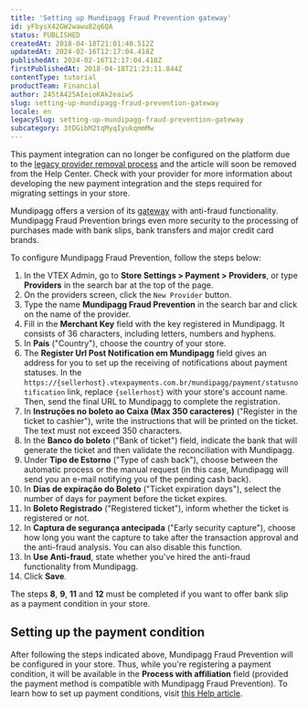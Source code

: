 ```yaml
---
title: 'Setting up Mundipagg Fraud Prevention gateway'
id: yFbysX42GW2wawu82q6QA
status: PUBLISHED
createdAt: 2018-04-18T21:01:40.512Z
updatedAt: 2024-02-16T12:17:04.418Z
publishedAt: 2024-02-16T12:17:04.418Z
firstPublishedAt: 2018-04-18T21:23:11.844Z
contentType: tutorial
productTeam: Financial
author: 245tA425AIeioKAk2eaiwS
slug: setting-up-mundipagg-fraud-prevention-gateway
locale: en
legacySlug: setting-up-mundipagg-fraud-prevention-gateway
subcategory: 3tDGibM2tqMyqIyukqmmMw
---
```


<div class="alert alert-danger">This payment integration can no longer be configured on the platform due to the <a href="https://help.vtex.com/en/announcements/legacy-payment-connectors-will-be-discontinued-in-2024--4R5YIjUu1IWkiOHzXtQU14">legacy provider removal process</a> and the article will soon be removed from the Help Center. Check with your provider for more information about developing the new payment integration and the steps required for migrating settings in your store.</div>

Mundipagg offers a version of its [gateway](/en/tutorial/what-is-a-payment-gateway) with anti-fraud functionality. Mundipagg Fraud Prevention brings even more security to the processing of purchases made with bank slips, bank transfers and major credit card brands.

To configure Mundipagg Fraud Prevention, follow the steps below:

1. In the VTEX Admin, go to __Store Settings > Payment > Providers__, or type __Providers__ in the search bar at the top of the page.
2. On the providers screen, click the `New Provider` button.
3. Type the name __Mundipagg Fraud Prevention__ in the search bar and click on the name of the provider.
4. Fill in the __Merchant Key__ field with the key registered in Mundipagg. It consists of 36 characters, including letters, numbers and hyphens.
5. In __País__ ("Country"), choose the country of your store.
6. The __Register Url Post Notification em Mundipagg__ field gives an address for you to set up the receiving of notifications about payment statuses. In the `https://{sellerhost}.vtexpayments.com.br/mundipagg/payment/statusnotification` link, replace `{sellerhost}` with your store's account name. Then, send the final URL to Mundipagg to complete the registration.
7. In __Instruções no boleto ao Caixa (Max 350 caracteres)__ ("Register in the ticket to cashier"), write the instructions that will be printed on the ticket. The text must not exceed 350 characters.
8. In the __Banco do boleto__ ("Bank of ticket") field, indicate the bank that will generate the ticket and then validate the reconciliation with Mundipagg.
9. Under __Tipo de Estorno__ ("Type of cash back"), choose between the automatic process or the manual request (in this case, Mundipagg will send you an e-mail notifying you of the pending cash back).
10. In __Dias de expiração do Boleto__ ("Ticket expiration days"), select the number of days for payment before the ticket expires.
11. In __Boleto Registrado__ ("Registered ticket"), inform whether the ticket is registered or not.
12. In __Captura de segurança antecipada__ ("Early security capture"), choose how long you want the capture to take after the transaction approval and the anti-fraud analysis. You can also disable this function.
13. In __Use Anti-fraud__, state whether you've hired the anti-fraud functionality from Mundipagg.
14. Click __Save__.

<div class "alert alert-info">
The steps <strong>8</strong>, <strong>9</strong>, <strong>11</strong> and <strong>12</strong> must be completed if you want to offer bank slip as a payment condition in your store.
</div>

## Setting up the payment condition
After following the steps indicated above, Mundipagg Fraud Prevention will be configured in your store. Thus, while you're registering a payment condition, it will be available in the __Process with affiliation__ field (provided the payment method is compatible with Mundipagg Fraud Prevention). To learn how to set up payment conditions, visit [this Help article](/en/tutorial/how-to-configure-payment-conditions).
